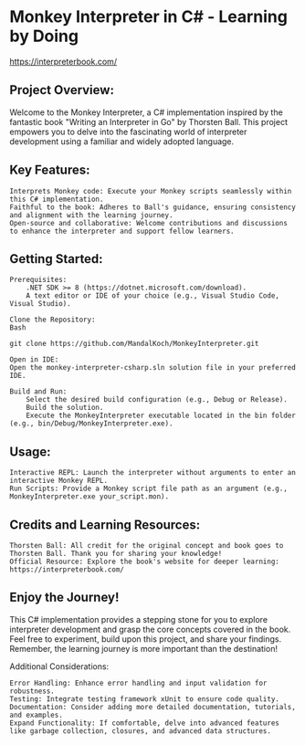 # Monkey Interpreter in C# - Learning by Doing
https://interpreterbook.com/
## Project Overview:

Welcome to the Monkey Interpreter, a C# implementation inspired by the fantastic book "Writing an Interpreter in Go" by Thorsten Ball. This project empowers you to delve into the fascinating world of interpreter development using a familiar and widely adopted language.

## Key Features:

    Interprets Monkey code: Execute your Monkey scripts seamlessly within this C# implementation.
    Faithful to the book: Adheres to Ball's guidance, ensuring consistency and alignment with the learning journey.
    Open-source and collaborative: Welcome contributions and discussions to enhance the interpreter and support fellow learners.

## Getting Started:

    Prerequisites:
        .NET SDK >= 8 (https://dotnet.microsoft.com/download).
        A text editor or IDE of your choice (e.g., Visual Studio Code, Visual Studio).

    Clone the Repository:
    Bash

    git clone https://github.com/MandalKoch/MonkeyInterpreter.git

    Open in IDE:
    Open the monkey-interpreter-csharp.sln solution file in your preferred IDE.

    Build and Run:
        Select the desired build configuration (e.g., Debug or Release).
        Build the solution.
        Execute the MonkeyInterpreter executable located in the bin folder (e.g., bin/Debug/MonkeyInterpreter.exe).

## Usage:

    Interactive REPL: Launch the interpreter without arguments to enter an interactive Monkey REPL.
    Run Scripts: Provide a Monkey script file path as an argument (e.g., MonkeyInterpreter.exe your_script.mon).

## Credits and Learning Resources:

    Thorsten Ball: All credit for the original concept and book goes to Thorsten Ball. Thank you for sharing your knowledge!
    Official Resource: Explore the book's website for deeper learning: https://interpreterbook.com/

## Enjoy the Journey!

This C# implementation provides a stepping stone for you to explore interpreter development and grasp the core concepts covered in the book. Feel free to experiment, build upon this project, and share your findings. Remember, the learning journey is more important than the destination!

Additional Considerations:

    Error Handling: Enhance error handling and input validation for robustness.
    Testing: Integrate testing framework xUnit to ensure code quality.
    Documentation: Consider adding more detailed documentation, tutorials, and examples.
    Expand Functionality: If comfortable, delve into advanced features like garbage collection, closures, and advanced data structures.